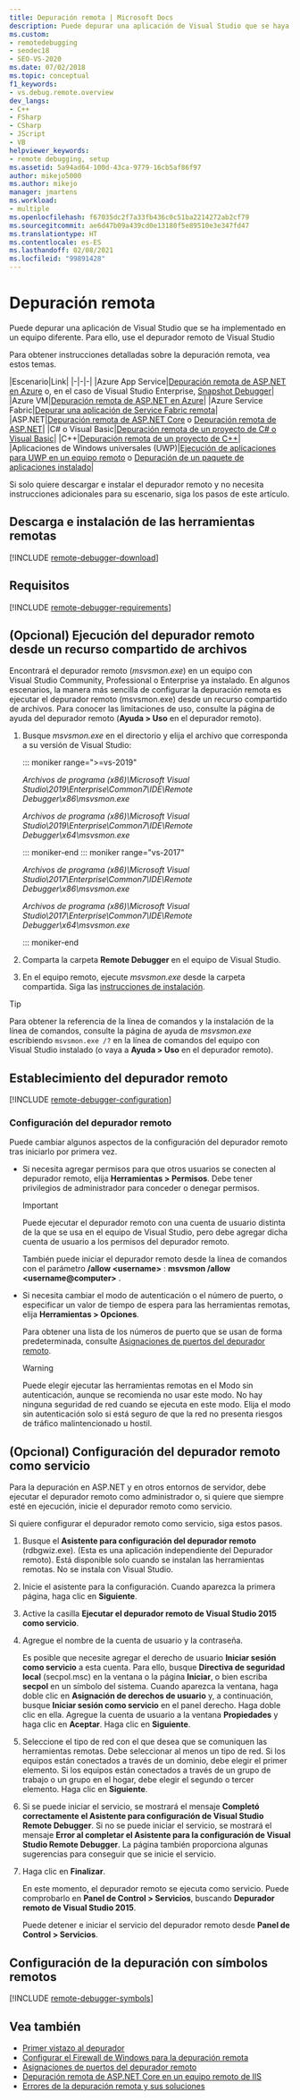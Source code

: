 ```yaml
---
title: Depuración remota | Microsoft Docs
description: Puede depurar una aplicación de Visual Studio que se haya implementado en otro equipo usando el depurador remoto de Visual Studio.
ms.custom:
- remotedebugging
- seodec18
- SEO-VS-2020
ms.date: 07/02/2018
ms.topic: conceptual
f1_keywords:
- vs.debug.remote.overview
dev_langs:
- C++
- FSharp
- CSharp
- JScript
- VB
helpviewer_keywords:
- remote debugging, setup
ms.assetid: 5a94ad64-100d-43ca-9779-16cb5af86f97
author: mikejo5000
ms.author: mikejo
manager: jmartens
ms.workload:
- multiple
ms.openlocfilehash: f67035dc2f7a33fb436c0c51ba2214272ab2cf79
ms.sourcegitcommit: ae6d47b09a439cd0e13180f5e89510e3e347fd47
ms.translationtype: HT
ms.contentlocale: es-ES
ms.lasthandoff: 02/08/2021
ms.locfileid: "99891428"
---
```

# <a name="remote-debugging"></a>Depuración remota
Puede depurar una aplicación de Visual Studio que se ha implementado en un equipo diferente. Para ello, use el depurador remoto de Visual Studio

Para obtener instrucciones detalladas sobre la depuración remota, vea estos temas.

|Escenario|Link|
|-|-|-|
|Azure App Service|[Depuración remota de ASP.NET en Azure](../debugger/remote-debugging-azure.md) o, en el caso de Visual Studio Enterprise, [Snapshot Debugger](../debugger/debug-live-azure-applications.md)|
|Azure VM|[Depuración remota de ASP.NET en Azure](../debugger/remote-debugging-azure.md)|
|Azure Service Fabric|[Depurar una aplicación de Service Fabric remota](/azure/service-fabric/service-fabric-debugging-your-application#debug-a-remote-service-fabric-application)|
|ASP.NET|[Depuración remota de ASP.NET Core](../debugger/remote-debugging-aspnet-on-a-remote-iis-computer.md) o [Depuración remota de ASP.NET](../debugger/remote-debugging-aspnet-on-a-remote-iis-7-5-computer.md)|
|C# o Visual Basic|[Depuración remota de un proyecto de C# o Visual Basic](../debugger/remote-debugging-csharp.md)|
|C++|[Depuración remota de un proyecto de C++](../debugger/remote-debugging-cpp.md)|
|Aplicaciones de Windows universales (UWP)|[Ejecución de aplicaciones para UWP en un equipo remoto](../debugger/run-windows-store-apps-on-a-remote-machine.md) o [Depuración de un paquete de aplicaciones instalado](../debugger/debug-installed-app-package.md)|

Si solo quiere descargar e instalar el depurador remoto y no necesita instrucciones adicionales para su escenario, siga los pasos de este artículo.

## <a name="download-and-install-the-remote-tools"></a>Descarga e instalación de las herramientas remotas

[!INCLUDE [remote-debugger-download](../debugger/includes/remote-debugger-download.md)]

## <a name="requirements"></a><a name="requirements_msvsmon"></a> Requisitos

[!INCLUDE [remote-debugger-requirements](../debugger/includes/remote-debugger-requirements.md)]

## <a name="optional-to-run-the-remote-debugger-from-a-file-share"></a><a name="fileshare_msvsmon"></a> (Opcional) Ejecución del depurador remoto desde un recurso compartido de archivos

Encontrará el depurador remoto (*msvsmon.exe*) en un equipo con Visual Studio Community, Professional o Enterprise ya instalado. En algunos escenarios, la manera más sencilla de configurar la depuración remota es ejecutar el depurador remoto (msvsmon.exe) desde un recurso compartido de archivos. Para conocer las limitaciones de uso, consulte la página de ayuda del depurador remoto (**Ayuda > Uso** en el depurador remoto).

1. Busque *msvsmon.exe* en el directorio y elija el archivo que corresponda a su versión de Visual Studio:

   ::: moniker range=">=vs-2019"

   *Archivos de programa (x86)\Microsoft Visual Studio\2019\Enterprise\Common7\IDE\Remote Debugger\x86\msvsmon.exe*

   *Archivos de programa (x86)\Microsoft Visual Studio\2019\Enterprise\Common7\IDE\Remote Debugger\x64\msvsmon.exe*

   ::: moniker-end
   ::: moniker range="vs-2017"

   *Archivos de programa (x86)\Microsoft Visual Studio\2017\Enterprise\Common7\IDE\Remote Debugger\x86\msvsmon.exe*

   *Archivos de programa (x86)\Microsoft Visual Studio\2017\Enterprise\Common7\IDE\Remote Debugger\x64\msvsmon.exe*

   ::: moniker-end

2. Comparta la carpeta **Remote Debugger** en el equipo de Visual Studio.

3. En el equipo remoto, ejecute *msvsmon.exe* desde la carpeta compartida. Siga las [instrucciones de instalación](#bkmk_setup).

> [!TIP]
> Para obtener la referencia de la línea de comandos y la instalación de la línea de comandos, consulte la página de ayuda de *msvsmon.exe* escribiendo ``msvsmon.exe /?`` en la línea de comandos del equipo con Visual Studio instalado (o vaya a **Ayuda > Uso** en el depurador remoto).

## <a name="set-up-the-remote-debugger"></a><a name="bkmk_setup"></a> Establecimiento del depurador remoto

[!INCLUDE [remote-debugger-configuration](../debugger/includes/remote-debugger-configuration.md)]

### <a name="configure-the-remote-debugger"></a><a name="configure_msvsmon"></a> Configuración del depurador remoto
Puede cambiar algunos aspectos de la configuración del depurador remoto tras iniciarlo por primera vez.

- Si necesita agregar permisos para que otros usuarios se conecten al depurador remoto, elija **Herramientas > Permisos**. Debe tener privilegios de administrador para conceder o denegar permisos.

     > [!IMPORTANT]
     > Puede ejecutar el depurador remoto con una cuenta de usuario distinta de la que se usa en el equipo de Visual Studio, pero debe agregar dicha cuenta de usuario a los permisos del depurador remoto.

     También puede iniciar el depurador remoto desde la línea de comandos con el parámetro **/allow \<username>** : **msvsmon /allow \<username@computer>** .

- Si necesita cambiar el modo de autenticación o el número de puerto, o especificar un valor de tiempo de espera para las herramientas remotas, elija **Herramientas > Opciones**.

     Para obtener una lista de los números de puerto que se usan de forma predeterminada, consulte [Asignaciones de puertos del depurador remoto](../debugger/remote-debugger-port-assignments.md).

     > [!WARNING]
     > Puede elegir ejecutar las herramientas remotas en el Modo sin autenticación, aunque se recomienda no usar este modo. No hay ninguna seguridad de red cuando se ejecuta en este modo. Elija el modo sin autenticación solo si está seguro de que la red no presenta riesgos de tráfico malintencionado u hostil.

## <a name="optional-configure-the-remote-debugger-as-a-service"></a><a name="bkmk_configureService"></a> (Opcional) Configuración del depurador remoto como servicio
Para la depuración en ASP.NET y en otros entornos de servidor, debe ejecutar el depurador remoto como administrador o, si quiere que siempre esté en ejecución, inicie el depurador remoto como servicio.

 Si quiere configurar el depurador remoto como servicio, siga estos pasos.

1. Busque el **Asistente para configuración del depurador remoto** (rdbgwiz.exe). (Esta es una aplicación independiente del Depurador remoto). Está disponible solo cuando se instalan las herramientas remotas. No se instala con Visual Studio.

2. Inicie el asistente para la configuración. Cuando aparezca la primera página, haga clic en **Siguiente**.

3. Active la casilla **Ejecutar el depurador remoto de Visual Studio 2015 como servicio**.

4. Agregue el nombre de la cuenta de usuario y la contraseña.

    Es posible que necesite agregar el derecho de usuario **Iniciar sesión como servicio** a esta cuenta. Para ello, busque **Directiva de seguridad local** (secpol.msc) en la ventana o la página **Iniciar**, o bien escriba **secpol** en un símbolo del sistema. Cuando aparezca la ventana, haga doble clic en **Asignación de derechos de usuario** y, a continuación, busque **Iniciar sesión como servicio** en el panel derecho. Haga doble clic en ella. Agregue la cuenta de usuario a la ventana **Propiedades** y haga clic en **Aceptar**. Haga clic en **Siguiente**.

5. Seleccione el tipo de red con el que desea que se comuniquen las herramientas remotas. Debe seleccionar al menos un tipo de red. Si los equipos están conectados a través de un dominio, debe elegir el primer elemento. Si los equipos están conectados a través de un grupo de trabajo o un grupo en el hogar, debe elegir el segundo o tercer elemento. Haga clic en **Siguiente**.

6. Si se puede iniciar el servicio, se mostrará el mensaje **Completó correctamente el Asistente para configuración de Visual Studio Remote Debugger**. Si no se puede iniciar el servicio, se mostrará el mensaje **Error al completar el Asistente para la configuración de Visual Studio Remote Debugger**. La página también proporciona algunas sugerencias para conseguir que se inicie el servicio.

7. Haga clic en **Finalizar**.

   En este momento, el depurador remoto se ejecuta como servicio. Puede comprobarlo en **Panel de Control > Servicios**, buscando **Depurador remoto de Visual Studio 2015**.

   Puede detener e iniciar el servicio del depurador remoto desde **Panel de Control > Servicios**.

## <a name="set-up-debugging-with-remote-symbols"></a>Configuración de la depuración con símbolos remotos

[!INCLUDE [remote-debugger-symbols](../debugger/includes/remote-debugger-symbols.md)]

## <a name="see-also"></a>Vea también

- [Primer vistazo al depurador](../debugger/debugger-feature-tour.md)
- [Configurar el Firewall de Windows para la depuración remota](../debugger/configure-the-windows-firewall-for-remote-debugging.md)
- [Asignaciones de puertos del depurador remoto](../debugger/remote-debugger-port-assignments.md)
- [Depuración remota de ASP.NET Core en un equipo remoto de IIS](../debugger/remote-debugging-aspnet-on-a-remote-iis-computer.md)
- [Errores de la depuración remota y sus soluciones](../debugger/remote-debugging-errors-and-troubleshooting.md)
